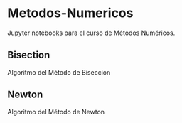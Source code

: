 # Metodos-Numericos
Jupyter notebooks para el curso de Métodos Numéricos.

## Bisection
Algoritmo del Método de Bisección

## Newton
Algoritmo del Método de Newton
